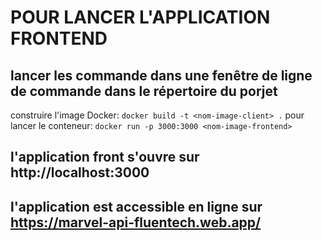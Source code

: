 # POUR LANCER L'APPLICATION FRONTEND

## lancer les commande dans une fenêtre de ligne de commande dans le répertoire du porjet
construire l'image Docker: `docker build -t <nom-image-client> .`
pour lancer le conteneur: `docker run -p 3000:3000 <nom-image-frontend>`

## l'application front s'ouvre sur http://localhost:3000

## l'application est accessible en ligne sur https://marvel-api-fluentech.web.app/